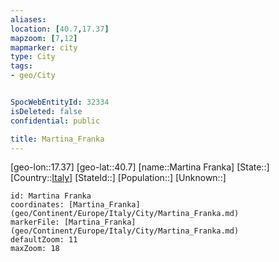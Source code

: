 ```yaml
---
aliases: 
location: [40.7,17.37]
mapzoom: [7,12] 
mapmarker: city 
type: City
tags:
- geo/City


SpocWebEntityId: 32334
isDeleted: false
confidential: public

title: Martina_Franka
---
```

[geo-lon::17.37]
[geo-lat::40.7]
[name::Martina Franka]
[State::]
[Country::[Italy](geo/Continent/Europe/Italy.md)]
[StateId::]
[Population::]
[Unknown::]


```leaflet
id: Martina Franka
coordinates: [Martina_Franka](geo/Continent/Europe/Italy/City/Martina_Franka.md)
markerFile: [Martina_Franka](geo/Continent/Europe/Italy/City/Martina_Franka.md)
defaultZoom: 11 
maxZoom: 18
```


